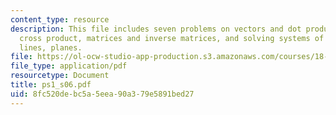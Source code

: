 ```yaml
---
content_type: resource
description: This file includes seven problems on vectors and dot product, determinants,
  cross product, matrices and inverse matrices, and solving systems of linear equations;
  lines, planes.
file: https://ol-ocw-studio-app-production.s3.amazonaws.com/courses/18-02-multivariable-calculus-spring-2006/8fc520debc5a5eea90a379e5891bed27_ps1_s06.pdf
file_type: application/pdf
resourcetype: Document
title: ps1_s06.pdf
uid: 8fc520de-bc5a-5eea-90a3-79e5891bed27
---
```

